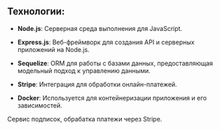 ## **Технологии**:

- **Node.js**: Серверная среда выполнения для JavaScript.

- **Express.js**: Веб-фреймворк для создания API и серверных приложений на Node.js.

- **Sequelize**: ORM для работы с базами данных, предоставляющая модельный подход к управлению данными.

- **Stripe**: Интеграция для обработки онлайн-платежей.

- **Docker**: Используется для контейнеризации приложения и его зависимостей.

 Сервис подписок, обрабатка платежи через Stripe.​
